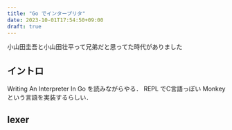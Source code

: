 ```yaml
---
title: "Go でインタープリタ"
date: 2023-10-01T17:54:50+09:00
draft: true
---
```


小山田圭吾と小山田壮平って兄弟だと思ってた時代がありました

## イントロ

Writing An Interpreter In Go を読みながらやる．
REPL でC言語っぽい Monkey という言語を実装するらしい．

## lexer
